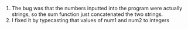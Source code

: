 1) The bug was that the numbers inputted into the program were actually strings, so the sum function just concatenated the two strings. 
2) I fixed it by typecasting that values of num1 and num2 to integers